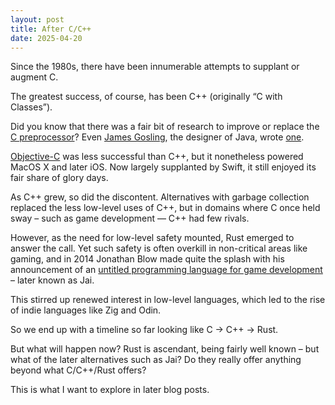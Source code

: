 ```yaml
---
layout: post
title: After C/C++
date: 2025-04-20
---
```

Since the 1980s, there have been innumerable attempts to supplant or augment C.

The greatest success, of course, has been C++ (originally “C with Classes”).

Did you know that there was a fair bit of research to improve or replace the [C preprocessor](https://en.wikipedia.org/wiki/C_preprocessor)? Even [James Gosling](https://en.wikipedia.org/wiki/James_Gosling), the designer of Java, wrote [one](https://swtch.com/gosling89ace.pdf).

[Objective-C](https://en.wikipedia.org/wiki/Objective-C) was less successful than C++, but it nonetheless powered MacOS X and later iOS. Now largely supplanted by Swift, it still enjoyed its fair share of glory days.

As C++ grew, so did the discontent. Alternatives with garbage collection 
replaced the less low-level uses of C++, but in domains where C once 
held sway – such as game development — C++ had few rivals.

However, as the need for low-level safety mounted, Rust emerged to answer the call. Yet such safety is often overkill in non-critical areas like gaming, 
and in 2014 Jonathan Blow made quite the splash with his announcement of an [untitled programming language for game development](https://www.youtube.com/watch?v=TH9VCN6UkyQ) – later known as Jai.

This stirred up renewed interest in low-level languages, which led to the rise of indie languages like Zig and Odin.

So we end up with a timeline so far looking like C -> C++ -> Rust.

But what will happen now? Rust is ascendant, being fairly well known
– but what of the later alternatives such as Jai? Do they really
offer anything beyond what C/C++/Rust offers?

This is what I want to explore in later blog posts.
